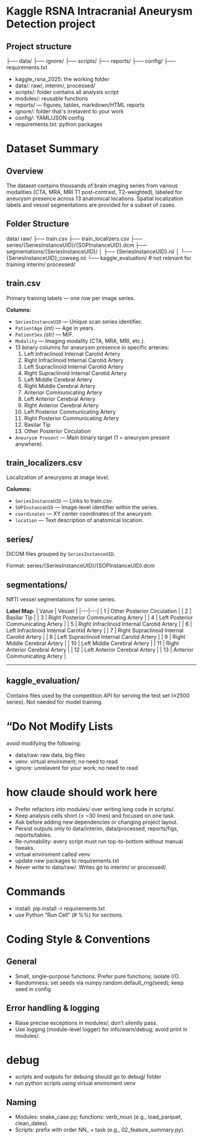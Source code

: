 # Kaggle RSNA Intracranial Aneurysm Detection project

## Project structure
├── data/
├── ignore/
├── scripts/
├── reports/
├── config/
├── requirements.txt

 - kaggle_rsna_2025: the working folder
 - data/: raw/, interim/, processed/
 - scripts/: folder contains all analysis script
 - modules/: reusable functions
 - reports/ — figures, tables, markdown/HTML reports
 - ignore/: folder that's irrelavent to your work
 - config/: YAML/JSON config
 - requirements.txt: python packages

# Dataset Summary
## Overview
The dataset contains thousands of brain imaging series from various modalities (CTA, MRA, MRI T1 post-contrast, T2-weighted), labeled for aneurysm presence across 13 anatomical locations. Spatial localization labels and vessel segmentations are provided for a subset of cases.


## Folder Structure
data/
raw/
  ├── train.csv
  ├── train_localizers.csv
  ├── series/{SeriesInstanceUID}/{SOPInstanceUID}.dcm
  ├── segmentations/{SeriesInstanceUID}/
  │   ├── {SeriesInstanceUID}.nii
  │   └── {SeriesInstanceUID}_cowseg.nii
  └── kaggle_evaluation/   # not relevant for training
interim/
processed/

## train.csv
Primary training labels — one row per image series.

**Columns:**
- `SeriesInstanceUID` — Unique scan series identifier.
- `PatientAge` *(int)* — Age in years.
- `PatientSex` *(str)* — M/F.
- `Modality` — Imaging modality (CTA, MRA, MRI, etc.).
- 13 binary columns for aneurysm presence in specific arteries:
  1. Left Infraclinoid Internal Carotid Artery  
  2. Right Infraclinoid Internal Carotid Artery  
  3. Left Supraclinoid Internal Carotid Artery  
  4. Right Supraclinoid Internal Carotid Artery  
  5. Left Middle Cerebral Artery  
  6. Right Middle Cerebral Artery  
  7. Anterior Communicating Artery  
  8. Left Anterior Cerebral Artery  
  9. Right Anterior Cerebral Artery  
  10. Left Posterior Communicating Artery  
  11. Right Posterior Communicating Artery  
  12. Basilar Tip  
  13. Other Posterior Circulation
- `Aneurysm Present` — Main binary target (1 = aneurysm present anywhere).

## train_localizers.csv
Localization of aneurysms at image level.

**Columns:**
- `SeriesInstanceUID` — Links to train.csv.
- `SOPInstanceUID` — Image-level identifier within the series.
- `coordinates` — XY center coordinates of the aneurysm.
- `location` — Text description of anatomical location.


## series/
DICOM files grouped by `SeriesInstanceUID`.

Format:
series/{SeriesInstanceUID}/{SOPInstanceUID}.dcm

## segmentations/
NIfTI vessel segmentations for some series.

**Label Map:**
| Value | Vessel |
|---|---|
| 1  | Other Posterior Circulation |
| 2  | Basilar Tip |
| 3  | Right Posterior Communicating Artery |
| 4  | Left Posterior Communicating Artery |
| 5  | Right Infraclinoid Internal Carotid Artery |
| 6  | Left Infraclinoid Internal Carotid Artery |
| 7  | Right Supraclinoid Internal Carotid Artery |
| 8  | Left Supraclinoid Internal Carotid Artery |
| 9  | Right Middle Cerebral Artery |
| 10 | Left Middle Cerebral Artery |
| 11 | Right Anterior Cerebral Artery |
| 12 | Left Anterior Cerebral Artery |
| 13 | Anterior Communicating Artery |

---

## kaggle_evaluation/
Contains files used by the competition API for serving the test set (≈2500 series). Not needed for model training.


# “Do Not Modify Lists
avoid modifying the following: 
 - data/raw: raw data, big files
 - venv: virtual enviroment; no need to read
 - ignore: unrelavent for your work; no need to read



# how claude should work here
 - Prefer refactors into modules/ over writing long code in scripts/.
 - Keep analysis cells short (≤ ~30 lines) and focused on one task.
 - Ask before adding new dependencies or changing project layout.
 - Persist outputs only to data/interim, data/processed, reports/figs, reports/tables.
 - Re-runnability: every script must run top-to-bottom without manual tweaks.
 - virtual enviroment called venv
 - update new packages to requirements.txt
 - Never write to data/raw/. Writes go to interim/ or processed/.

#  Commands
 - install: pip install -r requirements.txt
 - use Python “Run Cell” (# %%) for sections.


# Coding Style & Conventions
## General
 - Small, single-purpose functions. Prefer pure functions; isolate I/O.
 - Randomness: set seeds via numpy.random.default_rng(seed); keep seed in config.

## Error handling & logging
 - Raise precise exceptions in modules/; don’t silently pass.
 - Use logging (module-level logger) for info/warn/debug; avoid print in modules/.

# debug
 - scripts and outputs for debuing should go to debug/ folder
 - run python scripts using virtual enviroment venv

## Naming
 - Modules: snake_case.py; functions: verb_noun (e.g., load_parquet, clean_dates).
 - Scripts: prefix with order NN_ + task (e.g., 02_feature_summary.py).





